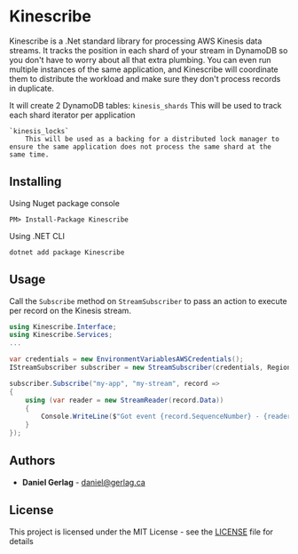 # Kinescribe

Kinescribe is a .Net standard library for processing AWS Kinesis data streams.
It tracks the position in each shard of your stream in DynamoDB so you don't have to worry about all that extra plumbing.
You can even run multiple instances of the same application, and Kinescribe will coordinate them to distribute the workload and make sure they don't process records in duplicate.

It will create 2 DynamoDB tables:
	`kinesis_shards` 
		This will be used to track each shard iterator per application
	
	`kinesis_locks`
		This will be used as a backing for a distributed lock manager to ensure the same application does not process the same shard at the same time.


## Installing

Using Nuget package console
```
PM> Install-Package Kinescribe
```
Using .NET CLI
```
dotnet add package Kinescribe
```


## Usage

Call the `Subscribe` method on `StreamSubscriber` to pass an action to execute per record on the Kinesis stream.

```c#
using Kinescribe.Interface;
using Kinescribe.Services;
...

var credentials = new EnvironmentVariablesAWSCredentials();
IStreamSubscriber subscriber = new StreamSubscriber(credentials, RegionEndpoint.USWest2, NullLoggerFactory.Instance);

subscriber.Subscribe("my-app", "my-stream", record =>
{
    using (var reader = new StreamReader(record.Data))
    {
        Console.WriteLine($"Got event {record.SequenceNumber} - {reader.ReadToEnd()}");
    }
});
```

## Authors
 * **Daniel Gerlag** - daniel@gerlag.ca

## License

This project is licensed under the MIT License - see the [LICENSE](LICENSE.md) file for details
